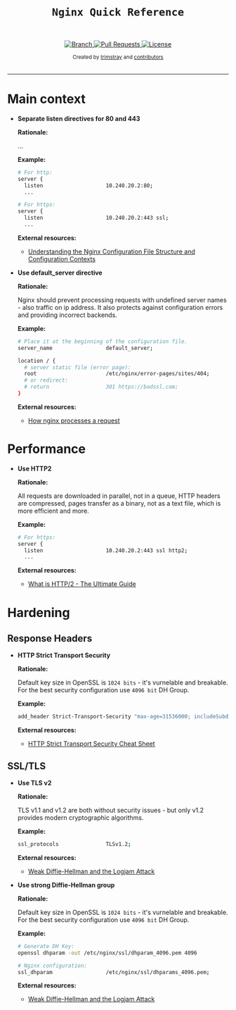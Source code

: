<div align="center">
  <h1><code>Nginx Quick Reference</code></h1>
</div>

<br>

<p align="center">
  <a href="https://github.com/trimstray/nginx-quick-reference/tree/master">
    <img src="https://img.shields.io/badge/Branch-master-green.svg?longCache=true"
        alt="Branch">
  </a>
  <a href="https://github.com/trimstray/nginx-quick-reference/pulls">
    <img src="https://img.shields.io/badge/PRs-welcome-brightgreen.svg?longCache=true"
        alt="Pull Requests">
  </a>
  <a href="http://www.gnu.org/licenses/">
    <img src="https://img.shields.io/badge/License-GNU-blue.svg?longCache=true"
        alt="License">
  </a>
</p>

<div align="center">
  <sub>Created by
  <a href="https://twitter.com/trimstray">trimstray</a> and
  <a href="https://github.com/trimstray/nginx-quick-reference/graphs/contributors">
    contributors
  </a>
</div>

<br>

****

# Main context

- **Separate listen directives for 80 and 443**

    **Rationale:**

    ...

    **Example:**

    ```bash
    # For http:
    server {
      listen                    10.240.20.2:80;
      ...

    # For https:
    server {
      listen                    10.240.20.2:443 ssl;
      ...
    ```

    **External resources:**

    - [Understanding the Nginx Configuration File Structure and Configuration Contexts](https://www.digitalocean.com/community/tutorials/understanding-the-nginx-configuration-file-structure-and-configuration-contexts)

- **Use default_server directive**

    **Rationale:**

    Nginx should prevent processing requests with undefined server names - also traffic on ip address. It also protects against configuration errors and providing incorrect backends.

    **Example:**

    ```bash
    # Place it at the beginning of the configuration file.
    server_name                 default_server;

    location / {
      # server static file (error page):
      root                      /etc/nginx/error-pages/sites/404;
      # or redirect:
      # return                  301 https://badssl.com;
    }
    ```

    **External resources:**

    - [How nginx processes a request](https://nginx.org/en/docs/http/request_processing.html)

# Performance

- **Use HTTP2**

    **Rationale:**

    All requests are downloaded in parallel, not in a queue, HTTP headers are compressed, pages transfer as a binary, not as a text file, which is more efficient and more.

    **Example:**

    ```bash
    # For https:
    server {
      listen                    10.240.20.2:443 ssl http2;
      ...
    ```

    **External resources:**

    - [What is HTTP/2 - The Ultimate Guide](https://kinsta.com/learn/what-is-http2/)

# Hardening

## Response Headers

- **HTTP Strict Transport Security**

    **Rationale:**

    Default key size in OpenSSL is `1024 bits` - it's vurnelable and breakable. For the best security configuration use `4096 bit` DH Group.

    **Example:**

    ```bash
    add_header Strict-Transport-Security "max-age=31536000; includeSubdomains";
    ```

    **External resources:**

    - [HTTP Strict Transport Security Cheat Sheet](https://www.owasp.org/index.php/HTTP_Strict_Transport_Security_Cheat_Sheet)

## SSL/TLS

- **Use TLS v2**

    **Rationale:**

    TLS v1.1 and v1.2 are both without security issues - but only v1.2 provides modern cryptographic algorithms.

    **Example:**

    ```bash
    ssl_protocols               TLSv1.2;
    ```

    **External resources:**

    - [Weak Diffie-Hellman and the Logjam Attack](https://weakdh.org/)

- **Use strong Diffie-Hellman group**

    **Rationale:**

    Default key size in OpenSSL is `1024 bits` - it's vurnelable and breakable. For the best security configuration use `4096 bit` DH Group.

    **Example:**

    ```bash
    # Generate DH Key:
    openssl dhparam -out /etc/nginx/ssl/dhparam_4096.pem 4096

    # Nginx configuration:
    ssl_dhparam                 /etc/nginx/ssl/dhparams_4096.pem;
    ```

    **External resources:**

    - [Weak Diffie-Hellman and the Logjam Attack](https://weakdh.org/)

